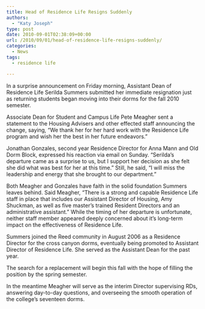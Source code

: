 ```yaml
---
title: Head of Residence Life Resigns Suddenly
authors: 
  - "Katy Joseph"
type: post
date: 2010-09-01T02:38:09+00:00
url: /2010/09/01/head-of-residence-life-resigns-suddenly/
categories:
  - News
tags:
  - residence life

---
```

In a surprise announcement on Friday morning, Assistant Dean of Residence Life Serilda Summers submitted her immediate resignation just as returning students began moving into their dorms for the fall 2010 semester.

Associate Dean for Student and Campus Life Pete Meagher sent a statement to the Housing Advisers and other effected staff announcing the change, saying, &#8220;We thank her for her hard work with the Residence Life program and wish her the best in her future endeavors.&#8221;

Jonathan Gonzales, second year Residence Director for Anna Mann and Old Dorm Block, expressed his reaction via email on Sunday. &#8220;Serilda&#8217;s departure came as a surprise to us, but I support her decision as she felt she did what was best for her at this time.&#8221; Still, he said, &#8220;I will miss the leadership and energy that she brought to our department.&#8221;

Both Meagher and Gonzales have faith in the solid foundation Summers leaves behind. Said Meagher, &#8220;There is a strong and capable Residence Life staff in place that includes our Assistant Director of Housing, Amy Shuckman, as well as five master&#8217;s trained Resident Directors and an administrative assistant.&#8221; While the timing of her departure is unfortunate, neither staff member appeared deeply concerned about it&#8217;s long-term impact on the effectiveness of Residence Life.

Summers joined the Reed community in August 2006 as a Residence Director for the cross canyon dorms, eventually being promoted to Assistant Director of Residence Life. She served as the Assistant Dean for the past year.

The search for a replacement will begin this fall with the hope of filling the position by the spring semester.

In the meantime Meagher will serve as the interim Director supervising RDs, answering day-to-day questions, and overseeing the smooth operation of the college&#8217;s seventeen dorms.